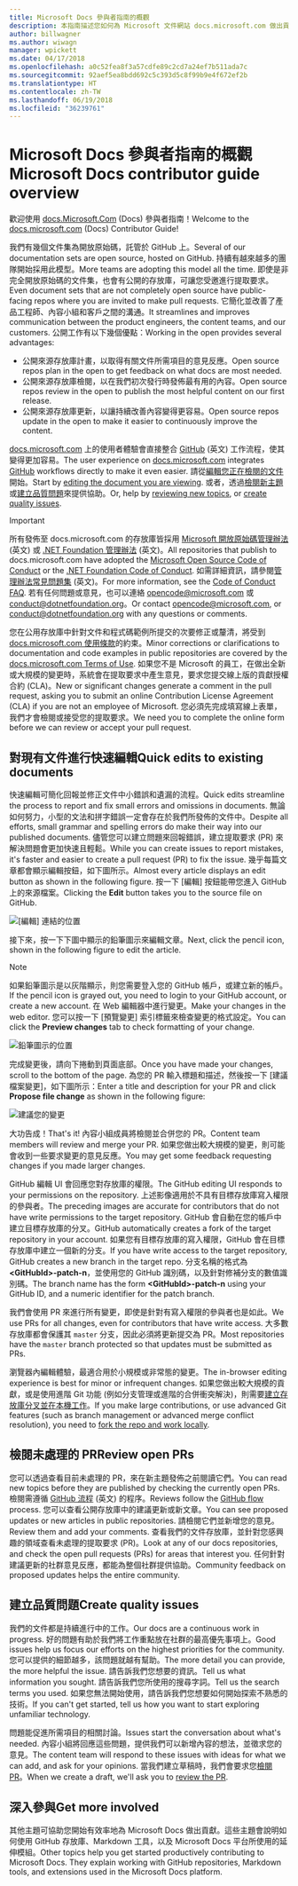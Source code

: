 ```yaml
---
title: Microsoft Docs 參與者指南的概觀
description: 本指南描述您如何為 Microsoft 文件網站 docs.microsoft.com 做出貢獻。
author: billwagner
ms.author: wiwagn
manager: wpickett
ms.date: 04/17/2018
ms.openlocfilehash: a0c52fea8f3a57cdfe89c2cd7a24ef7b511ada7c
ms.sourcegitcommit: 92aef5ea8bdd692c5c393d5c8f99b9e4f672ef2b
ms.translationtype: HT
ms.contentlocale: zh-TW
ms.lasthandoff: 06/19/2018
ms.locfileid: "36239761"
---
```

# <a name="microsoft-docs-contributor-guide-overview"></a><span data-ttu-id="edf8a-103">Microsoft Docs 參與者指南的概觀</span><span class="sxs-lookup"><span data-stu-id="edf8a-103">Microsoft Docs contributor guide overview</span></span>

<span data-ttu-id="edf8a-104">歡迎使用 [docs.Microsoft.Com](https://docs.microsoft.com) (Docs) 參與者指南！</span><span class="sxs-lookup"><span data-stu-id="edf8a-104">Welcome to the [docs.microsoft.com](https://docs.microsoft.com) (Docs) Contributor Guide!</span></span>

<span data-ttu-id="edf8a-105">我們有幾個文件集為開放原始碼，託管於 GitHub 上。</span><span class="sxs-lookup"><span data-stu-id="edf8a-105">Several of our documentation sets are open source, hosted on GitHub.</span></span> <span data-ttu-id="edf8a-106">持續有越來越多的團隊開始採用此模型。</span><span class="sxs-lookup"><span data-stu-id="edf8a-106">More teams are adopting this model all the time.</span></span> <span data-ttu-id="edf8a-107">即使是非完全開放原始碼的文件集，也會有公開的存放庫，可讓您受邀進行提取要求。</span><span class="sxs-lookup"><span data-stu-id="edf8a-107">Even document sets that are not completely open source have public-facing repos where you are invited to make pull requests.</span></span> <span data-ttu-id="edf8a-108">它簡化並改善了產品工程師、內容小組和客戶之間的溝通。</span><span class="sxs-lookup"><span data-stu-id="edf8a-108">It streamlines and improves communication between the product engineers, the content teams, and our customers.</span></span> <span data-ttu-id="edf8a-109">公開工作有以下幾個優點：</span><span class="sxs-lookup"><span data-stu-id="edf8a-109">Working in the open provides several advantages:</span></span>

- <span data-ttu-id="edf8a-110">公開來源存放庫計畫，以取得有關文件所需項目的意見反應。</span><span class="sxs-lookup"><span data-stu-id="edf8a-110">Open source repos plan in the open to get feedback on what docs are most needed.</span></span>
- <span data-ttu-id="edf8a-111">公開來源存放庫檢閱，以在我們初次發行時發佈最有用的內容。</span><span class="sxs-lookup"><span data-stu-id="edf8a-111">Open source repos review in the open to publish the most helpful content on our first release.</span></span>
- <span data-ttu-id="edf8a-112">公開來源存放庫更新，以讓持續改善內容變得更容易。</span><span class="sxs-lookup"><span data-stu-id="edf8a-112">Open source repos update in the open to make it easier to continuously improve the content.</span></span>

<span data-ttu-id="edf8a-113">[docs.microsoft.com](https://docs.microsoft.com) 上的使用者體驗會直接整合 [GitHub](https://github.com) \(英文\) 工作流程，使其變得更加容易。</span><span class="sxs-lookup"><span data-stu-id="edf8a-113">The user experience on [docs.microsoft.com](https://docs.microsoft.com) integrates [GitHub](https://github.com) workflows directly to make it even easier.</span></span> <span data-ttu-id="edf8a-114">請從[編輯您正在檢閱的文件](#quick-edits-to-existing-documents)開始。</span><span class="sxs-lookup"><span data-stu-id="edf8a-114">Start by [editing the document you are viewing](#quick-edits-to-existing-documents).</span></span> <span data-ttu-id="edf8a-115">或者，透過[檢閱新主題](#review-open-prs)或[建立品質問題](#create-quality-issues)來提供協助。</span><span class="sxs-lookup"><span data-stu-id="edf8a-115">Or, help by [reviewing new topics](#review-open-prs), or [create quality issues](#create-quality-issues).</span></span>

> [!IMPORTANT]
> <span data-ttu-id="edf8a-116">所有發佈至 docs.microsoft.com 的存放庫皆採用 [Microsoft 開放原始碼管理辦法](https://opensource.microsoft.com/codeofconduct/) \(英文\) 或 [.NET Foundation 管理辦法](https://dotnetfoundation.org/code-of-conduct) \(英文\)。</span><span class="sxs-lookup"><span data-stu-id="edf8a-116">All repositories that publish to docs.microsoft.com have adopted the [Microsoft Open Source Code of Conduct](https://opensource.microsoft.com/codeofconduct/) or the [.NET Foundation Code of Conduct](https://dotnetfoundation.org/code-of-conduct).</span></span> <span data-ttu-id="edf8a-117">如需詳細資訊，請參閱[管理辦法常見問題集](https://opensource.microsoft.com/codeofconduct/faq/) \(英文\)。</span><span class="sxs-lookup"><span data-stu-id="edf8a-117">For more information, see the [Code of Conduct FAQ](https://opensource.microsoft.com/codeofconduct/faq/).</span></span> <span data-ttu-id="edf8a-118">若有任何問題或意見，也可以連絡 [opencode@microsoft.com](mailto:opencode@microsoft.com) 或 [conduct@dotnetfoundation.org](mailto:conduct@dotnetfoundation.org)。</span><span class="sxs-lookup"><span data-stu-id="edf8a-118">Or contact [opencode@microsoft.com](mailto:opencode@microsoft.com), or [conduct@dotnetfoundation.org](mailto:conduct@dotnetfoundation.org) with any questions or comments.</span></span><br>
>
> <span data-ttu-id="edf8a-119">您在公用存放庫中針對文件和程式碼範例所提交的次要修正或釐清，將受到 [docs.microsoft.com 使用條款](https://docs.microsoft.com/legal/termsofuse)的約束。</span><span class="sxs-lookup"><span data-stu-id="edf8a-119">Minor corrections or clarifications to documentation and code examples in public repositories are covered by the [docs.microsoft.com Terms of Use](https://docs.microsoft.com/legal/termsofuse).</span></span> <span data-ttu-id="edf8a-120">如果您不是 Microsoft 的員工，在做出全新或大規模的變更時，系統會在提取要求中產生意見，要求您提交線上版的貢獻授權合約 (CLA)。</span><span class="sxs-lookup"><span data-stu-id="edf8a-120">New or significant changes generate a comment in the pull request, asking you to submit an online Contribution License Agreement (CLA) if you are not an employee of Microsoft.</span></span> <span data-ttu-id="edf8a-121">您必須先完成填寫線上表單，我們才會檢閱或接受您的提取要求。</span><span class="sxs-lookup"><span data-stu-id="edf8a-121">We need you to complete the online form before we can review or accept your pull request.</span></span>

## <a name="quick-edits-to-existing-documents"></a><span data-ttu-id="edf8a-122">對現有文件進行快速編輯</span><span class="sxs-lookup"><span data-stu-id="edf8a-122">Quick edits to existing documents</span></span>

<span data-ttu-id="edf8a-123">快速編輯可簡化回報並修正文件中小錯誤和遺漏的流程。</span><span class="sxs-lookup"><span data-stu-id="edf8a-123">Quick edits streamline the process to report and fix small errors and omissions in documents.</span></span> <span data-ttu-id="edf8a-124">無論如何努力，小型的文法和拼字錯誤一定會存在於我們所發佈的文件中。</span><span class="sxs-lookup"><span data-stu-id="edf8a-124">Despite all efforts, small grammar and spelling errors do make their way into our published documents.</span></span> <span data-ttu-id="edf8a-125">儘管您可以建立問題來回報錯誤，建立提取要求 (PR) 來解決問題會更加快速且輕鬆。</span><span class="sxs-lookup"><span data-stu-id="edf8a-125">While you can create issues to report mistakes, it's faster and easier to create a pull request (PR) to fix the issue.</span></span> <span data-ttu-id="edf8a-126">幾乎每篇文章都會顯示編輯按鈕，如下圖所示。</span><span class="sxs-lookup"><span data-stu-id="edf8a-126">Almost every article displays an edit button as shown in the following figure.</span></span> <span data-ttu-id="edf8a-127">按一下 [編輯] 按鈕能帶您進入 GitHub 上的來源檔案。</span><span class="sxs-lookup"><span data-stu-id="edf8a-127">Clicking the **Edit** button takes you to the source file on GitHub.</span></span>

![[編輯] 連結的位置](./media/index/edit-article.png)

<span data-ttu-id="edf8a-129">接下來，按一下下圖中顯示的鉛筆圖示來編輯文章。</span><span class="sxs-lookup"><span data-stu-id="edf8a-129">Next, click the pencil icon, shown in the following figure to edit the article.</span></span>

> [!NOTE]
> <span data-ttu-id="edf8a-130">如果鉛筆圖示是以灰階顯示，則您需要登入您的 GitHub 帳戶，或建立新的帳戶。</span><span class="sxs-lookup"><span data-stu-id="edf8a-130">If the pencil icon is grayed out, you need to login to your GitHub account, or create a new account.</span></span> <span data-ttu-id="edf8a-131">在 Web 編輯器中進行變更。</span><span class="sxs-lookup"><span data-stu-id="edf8a-131">Make your changes in the web editor.</span></span> <span data-ttu-id="edf8a-132">您可以按一下 [預覽變更] 索引標籤來檢查變更的格式設定。</span><span class="sxs-lookup"><span data-stu-id="edf8a-132">You can click the **Preview changes** tab to check formatting of your change.</span></span>

![鉛筆圖示的位置](./media/index/editicon.png)

<span data-ttu-id="edf8a-134">完成變更後，請向下捲動到頁面底部。</span><span class="sxs-lookup"><span data-stu-id="edf8a-134">Once you have made your changes, scroll to the bottom of the page.</span></span> <span data-ttu-id="edf8a-135">為您的 PR 輸入標題和描述，然後按一下 [建議檔案變更]，如下圖所示：</span><span class="sxs-lookup"><span data-stu-id="edf8a-135">Enter a title and description for your PR and click **Propose file change** as shown in the following figure:</span></span>

![建議您的變更](./media/index/submit-pull-request.png)

<span data-ttu-id="edf8a-137">大功告成！</span><span class="sxs-lookup"><span data-stu-id="edf8a-137">That's it!</span></span> <span data-ttu-id="edf8a-138">內容小組成員將檢閱並合併您的 PR。</span><span class="sxs-lookup"><span data-stu-id="edf8a-138">Content team members will review and merge your PR.</span></span> <span data-ttu-id="edf8a-139">如果您做出較大規模的變更，則可能會收到一些要求變更的意見反應。</span><span class="sxs-lookup"><span data-stu-id="edf8a-139">You may get some feedback requesting changes if you made larger changes.</span></span>

<span data-ttu-id="edf8a-140">GitHub 編輯 UI 會回應您對存放庫的權限。</span><span class="sxs-lookup"><span data-stu-id="edf8a-140">The GitHub editing UI responds to your permissions on the repository.</span></span> <span data-ttu-id="edf8a-141">上述影像適用於不具有目標存放庫寫入權限的參與者。</span><span class="sxs-lookup"><span data-stu-id="edf8a-141">The preceding images are accurate for contributors that do not have write permissions to the target repository.</span></span> <span data-ttu-id="edf8a-142">GitHub 會自動在您的帳戶中建立目標存放庫的分叉。</span><span class="sxs-lookup"><span data-stu-id="edf8a-142">GitHub automatically creates a fork of the target repository in your account.</span></span> <span data-ttu-id="edf8a-143">如果您有目標存放庫的寫入權限，GitHub 會在目標存放庫中建立一個新的分支。</span><span class="sxs-lookup"><span data-stu-id="edf8a-143">If you have write access to the target repository, GitHub creates a new branch in the target repo.</span></span> <span data-ttu-id="edf8a-144">分支名稱的格式為 **\<GitHubId\>-patch-n**，並使用您的 GitHub 識別碼，以及針對修補分支的數值識別碼。</span><span class="sxs-lookup"><span data-stu-id="edf8a-144">The branch name has the form **\<GitHubId\>-patch-n** using your GitHub ID, and a numeric identifier for the patch branch.</span></span>

<span data-ttu-id="edf8a-145">我們會使用 PR 來進行所有變更，即使是針對有寫入權限的參與者也是如此。</span><span class="sxs-lookup"><span data-stu-id="edf8a-145">We use PRs for all changes, even for contributors that have write access.</span></span> <span data-ttu-id="edf8a-146">大多數存放庫都會保護其 `master` 分支，因此必須將更新提交為 PR。</span><span class="sxs-lookup"><span data-stu-id="edf8a-146">Most repositories have the `master` branch protected so that updates must be submitted as PRs.</span></span>

<span data-ttu-id="edf8a-147">瀏覽器內編輯體驗，最適合用於小規模或非常態的變更。</span><span class="sxs-lookup"><span data-stu-id="edf8a-147">The in-browser editing experience is best for minor or infrequent changes.</span></span> <span data-ttu-id="edf8a-148">如果您做出較大規模的貢獻，或是使用進階 Git 功能 (例如分支管理或進階的合併衝突解決)，則需要[建立存放庫分叉並在本機工作](how-to-write-workflows-major.md)。</span><span class="sxs-lookup"><span data-stu-id="edf8a-148">If you make large contributions, or use advanced Git features (such as branch management or advanced merge conflict resolution), you need to [fork the repo and work locally](how-to-write-workflows-major.md).</span></span>

## <a name="review-open-prs"></a><span data-ttu-id="edf8a-149">檢閱未處理的 PR</span><span class="sxs-lookup"><span data-stu-id="edf8a-149">Review open PRs</span></span>

<span data-ttu-id="edf8a-150">您可以透過查看目前未處理的 PR，來在新主題發佈之前閱讀它們。</span><span class="sxs-lookup"><span data-stu-id="edf8a-150">You can read new topics before they are published by checking the currently open PRs.</span></span> <span data-ttu-id="edf8a-151">檢閱需遵循 [GitHub 流程](https://guides.github.com/introduction/flow/) \(英文\) 的程序。</span><span class="sxs-lookup"><span data-stu-id="edf8a-151">Reviews follow the [GitHub flow](https://guides.github.com/introduction/flow/) process.</span></span> <span data-ttu-id="edf8a-152">您可以查看公開存放庫中的建議更新或新文章。</span><span class="sxs-lookup"><span data-stu-id="edf8a-152">You can see proposed updates or new articles in public repositories.</span></span> <span data-ttu-id="edf8a-153">請檢閱它們並新增您的意見。</span><span class="sxs-lookup"><span data-stu-id="edf8a-153">Review them and add your comments.</span></span> <span data-ttu-id="edf8a-154">查看我們的文件存放庫，並針對您感興趣的領域查看未處理的提取要求 (PR)。</span><span class="sxs-lookup"><span data-stu-id="edf8a-154">Look at any of our docs repositories, and check the open pull requests (PRs) for areas that interest you.</span></span> <span data-ttu-id="edf8a-155">任何針對建議更新的社群意見反應，都能為整個社群提供協助。</span><span class="sxs-lookup"><span data-stu-id="edf8a-155">Community feedback on proposed updates helps the entire community.</span></span>

## <a name="create-quality-issues"></a><span data-ttu-id="edf8a-156">建立品質問題</span><span class="sxs-lookup"><span data-stu-id="edf8a-156">Create quality issues</span></span>

<span data-ttu-id="edf8a-157">我們的文件都是持續進行中的工作。</span><span class="sxs-lookup"><span data-stu-id="edf8a-157">Our docs are a continuous work in progress.</span></span> <span data-ttu-id="edf8a-158">好的問題有助於我們將工作重點放在社群的最高優先事項上。</span><span class="sxs-lookup"><span data-stu-id="edf8a-158">Good issues help us focus our efforts on the highest priorities for the community.</span></span> <span data-ttu-id="edf8a-159">您可以提供的細節越多，該問題就越有幫助。</span><span class="sxs-lookup"><span data-stu-id="edf8a-159">The more detail you can provide, the more helpful the issue.</span></span> <span data-ttu-id="edf8a-160">請告訴我們您想要的資訊。</span><span class="sxs-lookup"><span data-stu-id="edf8a-160">Tell us what information you sought.</span></span> <span data-ttu-id="edf8a-161">請告訴我們您所使用的搜尋字詞。</span><span class="sxs-lookup"><span data-stu-id="edf8a-161">Tell us the search terms you used.</span></span> <span data-ttu-id="edf8a-162">如果您無法開始使用，請告訴我們您想要如何開始探索不熟悉的技術。</span><span class="sxs-lookup"><span data-stu-id="edf8a-162">If you can't get started, tell us how you want to start exploring unfamiliar technology.</span></span>

<span data-ttu-id="edf8a-163">問題能促進所需項目的相關討論。</span><span class="sxs-lookup"><span data-stu-id="edf8a-163">Issues start the conversation about what's needed.</span></span> <span data-ttu-id="edf8a-164">內容小組將回應這些問題，提供我們可以新增內容的想法，並徵求您的意見。</span><span class="sxs-lookup"><span data-stu-id="edf8a-164">The content team will respond to these issues with ideas for what we can add, and ask for your opinions.</span></span> <span data-ttu-id="edf8a-165">當我們建立草稿時，我們會要求您[檢閱 PR](#review-open-prs)。</span><span class="sxs-lookup"><span data-stu-id="edf8a-165">When we create a draft, we'll ask you to [review the PR](#review-open-prs).</span></span>

## <a name="get-more-involved"></a><span data-ttu-id="edf8a-166">深入參與</span><span class="sxs-lookup"><span data-stu-id="edf8a-166">Get more involved</span></span>

<span data-ttu-id="edf8a-167">其他主題可協助您開始有效率地為 Microsoft Docs 做出貢獻。這些主題會說明如何使用 GitHub 存放庫、Markdown 工具，以及 Microsoft Docs 平台所使用的延伸模組。</span><span class="sxs-lookup"><span data-stu-id="edf8a-167">Other topics help you get started productively contributing to Microsoft Docs. They explain working with GitHub repositories, Markdown tools, and extensions used in the Microsoft Docs platform.</span></span>

